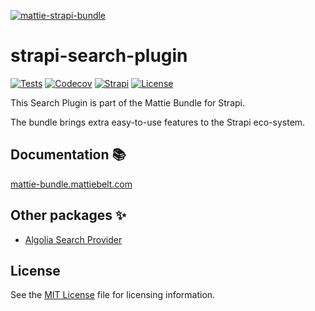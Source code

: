 [![mattie-strapi-bundle](https://mattie-bundle.mattiebelt.com/logo.svg)](https://mattie-bundle.mattiebelt.com/)

# strapi-search-plugin

[![Tests](https://github.com/MattieBelt/mattie-strapi-bundle/actions/workflows/tests.yml/badge.svg)](https://github.com/MattieBelt/mattie-strapi-bundle/actions)
[![Codecov](https://img.shields.io/codecov/c/github/MattieBelt/mattie-strapi-bundle.svg?style=flat-square)](https://codecov.io/gh/MattieBelt/mattie-strapi-bundle)
[![Strapi](https://img.shields.io/npm/dependency-version/@mattie-bundle/mattie-strapi-bundle-example/@strapi/strapi)](https://github.com/strapi/strapi)
[![License](https://img.shields.io/github/license/MattieBelt/mattie-strapi-bundle.svg?style=flat-square)](./LICENSE)

This Search Plugin is part of the Mattie Bundle for Strapi.

The bundle brings extra easy-to-use features to the Strapi eco-system.

## Documentation 📚

[mattie-bundle.mattiebelt.com](https://mattie-bundle.mattiebelt.com/search/plugin)

## Other packages ✨

- [Algolia Search Provider](https://mattie-bundle.mattiebelt.com/search/providers#algolia)

## License

See the [MIT License](/LICENSE) file for licensing information.
